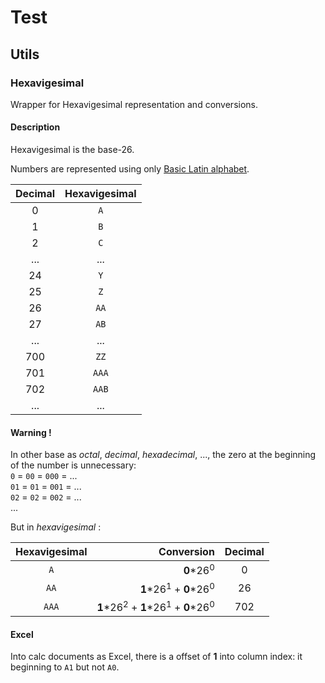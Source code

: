 # Test

## Utils

### Hexavigesimal

Wrapper for Hexavigesimal representation and conversions.

#### Description

Hexavigesimal is the base-26.

Numbers are represented using only [Basic Latin alphabet](http://en.wikipedia.org/wiki/ISO_basic_Latin_alphabet).

Decimal | Hexavigesimal
:-----: | :-----------:
  0     | `A`
  1     | `B`
  2     | `C`
  ...   | ...
  24    | `Y`
  25    | `Z`
  26    | `AA`
  27    | `AB`
  ...   | ...
  700   | `ZZ`
  701   | `AAA`
  702   | `AAB`
  ...   | ...

#### Warning !

In other base as *octal*, *decimal*, *hexadecimal*, ..., the zero at the beginning of the number is unnecessary:
<br />
`0` = `00` = `000` = ...
<br />
`01` = `01` = `001` = ...
<br />
`02` = `02` = `002` = ...
<br />
...

But in *hexavigesimal* :

Hexavigesimal |                              Conversion                               | Decimal
:-----------: | --------------------------------------------------------------------: | :-----:
`A`           |                                                 **0**\*26<sup>0</sup> | 0
`AA`          |                         **1**\*26<sup>1</sup> + **0**\*26<sup>0</sup> | 26
`AAA`         | **1**\*26<sup>2</sup> + **1**\*26<sup>1</sup> + **0**\*26<sup>0</sup> | 702


#### Excel

Into calc documents as Excel, there is a offset of **1** into column index: it beginning to `A1` but not `A0`.
